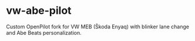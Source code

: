 # vw-abe-pilot
Custom OpenPilot fork for VW MEB (Škoda Enyaq) with blinker lane change and Abe Beats personalization.
